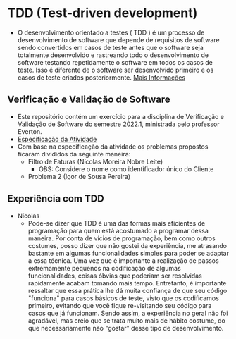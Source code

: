 # TDD (Test-driven development)
- O desenvolvimento orientado a testes ( TDD ) é um processo de desenvolvimento de software que depende de requisitos de software sendo convertidos em casos de teste antes que o software seja totalmente desenvolvido e rastreando todo o desenvolvimento de software testando repetidamente o software em todos os casos de teste. Isso é diferente de o software ser desenvolvido primeiro e os casos de teste criados posteriormente. [Mais Informações](https://en.wikipedia.org/wiki/Test-driven_development)

## Verificação e Validação de Software

- Este repositório contém um exercício para a disciplina de Verificação e Validação de Software do semestre 2022.1, ministrada pelo professor Everton.
- [Especificação da Atividade](https://docs.google.com/document/d/1Xc04sNt2q1HWb9h4LCdvHe8JkUy6PtGsOmNMoR3UoMk/edit#)
- Com base na especificação da atividade os problemas propostos ficaram divididos da seguinte maneira:
    - Filtro de Faturas (Nícolas Moreira Nobre Leite)
        - OBS: Considere o nome como identificador único do Cliente
    - Problema 2 (Igor de Sousa Pereira)

## Experiência com TDD
- Nícolas
    - Pode-se dizer que TDD é uma das formas mais eficientes de programação para quem está acostumado a programar dessa maneira. Por conta de vícios de programação, bem como outros costumes, posso dizer que não gostei da experiência, me atrasando bastante em algumas funcionalidades simples para poder se adaptar a essa técnica. Uma vez que é importante a realização de passos extremamente pequenos na codificação de algumas funcionalidades, coisas óbvias que poderiam ser resolvidas rapidamente acabam tomando mais tempo. Entretanto, é importante ressaltar que essa prática lhe dá muita confiança de que seu código "funciona" para casos básicos de teste, visto que os codificamos primeiro, evitando que você fique re-visitando seu código para casos que já funcionam. Sendo assim, a experiência no geral não foi agradável, mas creio que se trata muito mais de hábito costume, do que necessariamente não "gostar" desse tipo de desenvolvimento.

